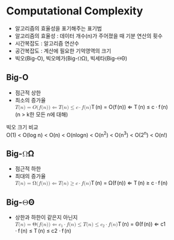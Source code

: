 <head>
  <!-- Mathjax Support -->
<script type="text/javascript" async
  src="https://cdn.mathjax.org/mathjax/latest/MathJax.js?config=TeX-MML-AM_CHTML">
</script>
  </head>
  
<h1 id="computational-complexity">Computational Complexity</h1>
<ul>
<li>알고리즘의 효율성을 표기해주는 표기법</li>
<li>알고리즘의 효율성 : 데이터 개수(n)가 주어졌을 때 기분 연산의 횟수</li>
<li>시간복잡도 : 알고리즘 연산수</li>
<li>공간복잡도 : 계산에 필요한 기억영역의 크기</li>
<li>빅오(Big-O), 빅오메가(Big-<span class="katex--inline"><span class="katex"><span class="katex-mathml"><math><semantics><mrow><mi mathvariant="normal">Ω</mi></mrow><annotation encoding="application/x-tex">\Omega</annotation></semantics></math></span><span class="katex-html" aria-hidden="true"><span class="base"><span class="strut" style="height: 0.68333em; vertical-align: 0em;"></span><span class="mord">Ω</span></span></span></span></span>), 빅세타(Big-<span class="katex--inline"><span class="katex"><span class="katex-mathml"><math><semantics><mrow><mi mathvariant="normal">Θ</mi></mrow><annotation encoding="application/x-tex">\Theta</annotation></semantics></math></span><span class="katex-html" aria-hidden="true"><span class="base"><span class="strut" style="height: 0.68333em; vertical-align: 0em;"></span><span class="mord">Θ</span></span></span></span></span>)</li>
</ul>
<h2 id="big-o">Big-O</h2>
<ul>
<li>점근적 상한</li>
<li>최소의 증가율<br>
<span class="katex--display"><span class="katex-display"><span class="katex"><span class="katex-mathml"><math><semantics><mrow><mi>T</mi><mo stretchy="false">(</mo><mi>n</mi><mo stretchy="false">)</mo><mo>=</mo><mi>O</mi><mo stretchy="false">(</mo><mi>f</mi><mo stretchy="false">(</mo><mi>n</mi><mo stretchy="false">)</mo><mo stretchy="false">)</mo><mo>⇐</mo><mi>T</mi><mo stretchy="false">(</mo><mi>n</mi><mo stretchy="false">)</mo><mo>≤</mo><mi>c</mi><mo>⋅</mo><mi>f</mi><mo stretchy="false">(</mo><mi>n</mi><mo stretchy="false">)</mo></mrow><annotation encoding="application/x-tex">
T(n) = O(f(n))  \Leftarrow T(n) \leq c \cdot f(n)
</annotation></semantics></math></span><span class="katex-html" aria-hidden="true"><span class="base"><span class="strut" style="height: 1em; vertical-align: -0.25em;"></span><span class="mord mathdefault" style="margin-right: 0.13889em;">T</span><span class="mopen">(</span><span class="mord mathdefault">n</span><span class="mclose">)</span><span class="mspace" style="margin-right: 0.277778em;"></span><span class="mrel">=</span><span class="mspace" style="margin-right: 0.277778em;"></span></span><span class="base"><span class="strut" style="height: 1em; vertical-align: -0.25em;"></span><span class="mord mathdefault" style="margin-right: 0.02778em;">O</span><span class="mopen">(</span><span class="mord mathdefault" style="margin-right: 0.10764em;">f</span><span class="mopen">(</span><span class="mord mathdefault">n</span><span class="mclose">)</span><span class="mclose">)</span><span class="mspace" style="margin-right: 0.277778em;"></span><span class="mrel">⇐</span><span class="mspace" style="margin-right: 0.277778em;"></span></span><span class="base"><span class="strut" style="height: 1em; vertical-align: -0.25em;"></span><span class="mord mathdefault" style="margin-right: 0.13889em;">T</span><span class="mopen">(</span><span class="mord mathdefault">n</span><span class="mclose">)</span><span class="mspace" style="margin-right: 0.277778em;"></span><span class="mrel">≤</span><span class="mspace" style="margin-right: 0.277778em;"></span></span><span class="base"><span class="strut" style="height: 0.44445em; vertical-align: 0em;"></span><span class="mord mathdefault">c</span><span class="mspace" style="margin-right: 0.222222em;"></span><span class="mbin">⋅</span><span class="mspace" style="margin-right: 0.222222em;"></span></span><span class="base"><span class="strut" style="height: 1em; vertical-align: -0.25em;"></span><span class="mord mathdefault" style="margin-right: 0.10764em;">f</span><span class="mopen">(</span><span class="mord mathdefault">n</span><span class="mclose">)</span></span></span></span></span></span><br>
(n &gt; k한 모든 n에 대해)</li>
</ul>
<p>빅오 크기 비교<br>
O(1) &lt; O(log n) &lt; O(n) &lt; O(nlogn) &lt; O(n<sup>2</sup>) &lt; O(n<sup>3</sup>) &lt; O(2<sup>n</sup>) &lt; O(n!)</p>
<h2 id="big-omega">Big-<span class="katex--inline"><span class="katex"><span class="katex-mathml"><math><semantics><mrow><mi mathvariant="normal">Ω</mi></mrow><annotation encoding="application/x-tex">\Omega</annotation></semantics></math></span><span class="katex-html" aria-hidden="true"><span class="base"><span class="strut" style="height: 0.68333em; vertical-align: 0em;"></span><span class="mord">Ω</span></span></span></span></span></h2>
<ul>
<li>점근적 하한</li>
<li>최대의 증가율<br>
<span class="katex--inline"><span class="katex"><span class="katex-mathml"><math><semantics><mrow><mi>T</mi><mo stretchy="false">(</mo><mi>n</mi><mo stretchy="false">)</mo><mo>=</mo><mi mathvariant="normal">Ω</mi><mo stretchy="false">(</mo><mi>f</mi><mo stretchy="false">(</mo><mi>n</mi><mo stretchy="false">)</mo><mo stretchy="false">)</mo><mo>⇐</mo><mi>T</mi><mo stretchy="false">(</mo><mi>n</mi><mo stretchy="false">)</mo><mo>≥</mo><mi>c</mi><mo>⋅</mo><mi>f</mi><mo stretchy="false">(</mo><mi>n</mi><mo stretchy="false">)</mo></mrow><annotation encoding="application/x-tex">T(n) = \Omega(f(n))  \Leftarrow  T(n) \geq  c\cdot f(n)</annotation></semantics></math></span><span class="katex-html" aria-hidden="true"><span class="base"><span class="strut" style="height: 1em; vertical-align: -0.25em;"></span><span class="mord mathdefault" style="margin-right: 0.13889em;">T</span><span class="mopen">(</span><span class="mord mathdefault">n</span><span class="mclose">)</span><span class="mspace" style="margin-right: 0.277778em;"></span><span class="mrel">=</span><span class="mspace" style="margin-right: 0.277778em;"></span></span><span class="base"><span class="strut" style="height: 1em; vertical-align: -0.25em;"></span><span class="mord">Ω</span><span class="mopen">(</span><span class="mord mathdefault" style="margin-right: 0.10764em;">f</span><span class="mopen">(</span><span class="mord mathdefault">n</span><span class="mclose">)</span><span class="mclose">)</span><span class="mspace" style="margin-right: 0.277778em;"></span><span class="mrel">⇐</span><span class="mspace" style="margin-right: 0.277778em;"></span></span><span class="base"><span class="strut" style="height: 1em; vertical-align: -0.25em;"></span><span class="mord mathdefault" style="margin-right: 0.13889em;">T</span><span class="mopen">(</span><span class="mord mathdefault">n</span><span class="mclose">)</span><span class="mspace" style="margin-right: 0.277778em;"></span><span class="mrel">≥</span><span class="mspace" style="margin-right: 0.277778em;"></span></span><span class="base"><span class="strut" style="height: 0.44445em; vertical-align: 0em;"></span><span class="mord mathdefault">c</span><span class="mspace" style="margin-right: 0.222222em;"></span><span class="mbin">⋅</span><span class="mspace" style="margin-right: 0.222222em;"></span></span><span class="base"><span class="strut" style="height: 1em; vertical-align: -0.25em;"></span><span class="mord mathdefault" style="margin-right: 0.10764em;">f</span><span class="mopen">(</span><span class="mord mathdefault">n</span><span class="mclose">)</span></span></span></span></span></li>
</ul>
<h2 id="big-theta">Big-<span class="katex--inline"><span class="katex"><span class="katex-mathml"><math><semantics><mrow><mi mathvariant="normal">Θ</mi></mrow><annotation encoding="application/x-tex">\Theta</annotation></semantics></math></span><span class="katex-html" aria-hidden="true"><span class="base"><span class="strut" style="height: 0.68333em; vertical-align: 0em;"></span><span class="mord">Θ</span></span></span></span></span></h2>
<ul>
<li>상한과 하한이 같은지 아닌지<br>
<span class="katex--inline"><span class="katex"><span class="katex-mathml"><math><semantics><mrow><mi>T</mi><mo stretchy="false">(</mo><mi>n</mi><mo stretchy="false">)</mo><mo>=</mo><mi mathvariant="normal">Θ</mi><mo stretchy="false">(</mo><mi>f</mi><mo stretchy="false">(</mo><mi>n</mi><mo stretchy="false">)</mo><mo stretchy="false">)</mo><mo>⇐</mo><msub><mi>c</mi><mn>1</mn></msub><mo>⋅</mo><mi>f</mi><mo stretchy="false">(</mo><mi>n</mi><mo stretchy="false">)</mo><mo>≤</mo><mi>T</mi><mo stretchy="false">(</mo><mi>n</mi><mo stretchy="false">)</mo><mo>≤</mo><msub><mi>c</mi><mn>2</mn></msub><mo>⋅</mo><mi>f</mi><mo stretchy="false">(</mo><mi>n</mi><mo stretchy="false">)</mo></mrow><annotation encoding="application/x-tex">T(n) = \Theta(f(n))  \Leftarrow c_1\cdot f(n) \leq T(n) \leq  c_2\cdot f(n)</annotation></semantics></math></span><span class="katex-html" aria-hidden="true"><span class="base"><span class="strut" style="height: 1em; vertical-align: -0.25em;"></span><span class="mord mathdefault" style="margin-right: 0.13889em;">T</span><span class="mopen">(</span><span class="mord mathdefault">n</span><span class="mclose">)</span><span class="mspace" style="margin-right: 0.277778em;"></span><span class="mrel">=</span><span class="mspace" style="margin-right: 0.277778em;"></span></span><span class="base"><span class="strut" style="height: 1em; vertical-align: -0.25em;"></span><span class="mord">Θ</span><span class="mopen">(</span><span class="mord mathdefault" style="margin-right: 0.10764em;">f</span><span class="mopen">(</span><span class="mord mathdefault">n</span><span class="mclose">)</span><span class="mclose">)</span><span class="mspace" style="margin-right: 0.277778em;"></span><span class="mrel">⇐</span><span class="mspace" style="margin-right: 0.277778em;"></span></span><span class="base"><span class="strut" style="height: 0.59445em; vertical-align: -0.15em;"></span><span class="mord"><span class="mord mathdefault">c</span><span class="msupsub"><span class="vlist-t vlist-t2"><span class="vlist-r"><span class="vlist" style="height: 0.301108em;"><span class="" style="top: -2.55em; margin-left: 0em; margin-right: 0.05em;"><span class="pstrut" style="height: 2.7em;"></span><span class="sizing reset-size6 size3 mtight"><span class="mord mtight">1</span></span></span></span><span class="vlist-s">​</span></span><span class="vlist-r"><span class="vlist" style="height: 0.15em;"><span class=""></span></span></span></span></span></span><span class="mspace" style="margin-right: 0.222222em;"></span><span class="mbin">⋅</span><span class="mspace" style="margin-right: 0.222222em;"></span></span><span class="base"><span class="strut" style="height: 1em; vertical-align: -0.25em;"></span><span class="mord mathdefault" style="margin-right: 0.10764em;">f</span><span class="mopen">(</span><span class="mord mathdefault">n</span><span class="mclose">)</span><span class="mspace" style="margin-right: 0.277778em;"></span><span class="mrel">≤</span><span class="mspace" style="margin-right: 0.277778em;"></span></span><span class="base"><span class="strut" style="height: 1em; vertical-align: -0.25em;"></span><span class="mord mathdefault" style="margin-right: 0.13889em;">T</span><span class="mopen">(</span><span class="mord mathdefault">n</span><span class="mclose">)</span><span class="mspace" style="margin-right: 0.277778em;"></span><span class="mrel">≤</span><span class="mspace" style="margin-right: 0.277778em;"></span></span><span class="base"><span class="strut" style="height: 0.59445em; vertical-align: -0.15em;"></span><span class="mord"><span class="mord mathdefault">c</span><span class="msupsub"><span class="vlist-t vlist-t2"><span class="vlist-r"><span class="vlist" style="height: 0.301108em;"><span class="" style="top: -2.55em; margin-left: 0em; margin-right: 0.05em;"><span class="pstrut" style="height: 2.7em;"></span><span class="sizing reset-size6 size3 mtight"><span class="mord mtight">2</span></span></span></span><span class="vlist-s">​</span></span><span class="vlist-r"><span class="vlist" style="height: 0.15em;"><span class=""></span></span></span></span></span></span><span class="mspace" style="margin-right: 0.222222em;"></span><span class="mbin">⋅</span><span class="mspace" style="margin-right: 0.222222em;"></span></span><span class="base"><span class="strut" style="height: 1em; vertical-align: -0.25em;"></span><span class="mord mathdefault" style="margin-right: 0.10764em;">f</span><span class="mopen">(</span><span class="mord mathdefault">n</span><span class="mclose">)</span></span></span></span></span></li>
</ul>


